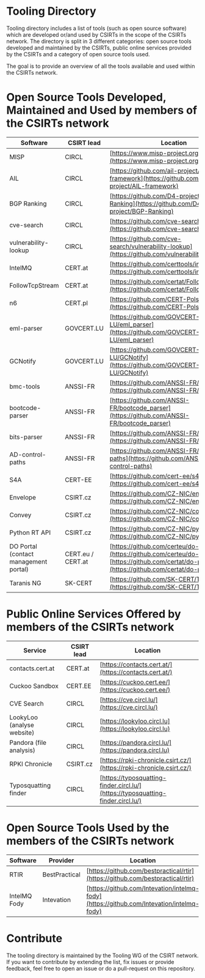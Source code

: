 # Tooling Directory

Tooling directory includes a list of tools (such as open source software) which
are developed or/and used by CSIRTs in the scope of the CSIRTs network. The directory
is split in 3 different categories: open source tools developed and maintained by
the CSIRTs, public online services provided by the CSIRTs and a category of open source tools used.

The goal is to provide an overview of all the tools available and used within the CSIRTs network.

# Open Source Tools Developed, Maintained and Used by members of the CSIRTs network

|Software|CSIRT lead|Location|
|--- |--- |---|
|MISP|CIRCL|[https://www.misp-project.org/](https://www.misp-project.org/])|
|AIL|CIRCL|[https://github.com/ail-project/AIL-framework](https://github.com/ail-project/AIL-framework)|
|BGP Ranking|CIRCL|[https://github.com/D4-project/BGP-Ranking](https://github.com/D4-project/BGP-Ranking)|
|cve-search|CIRCL|[https://github.com/cve-search/](https://github.com/cve-search/)|
|vulnerability-lookup|CIRCL|[https://github.com/cve-search/vulnerability-lookup](https://github.com/vulnerability-lookup)|
|IntelMQ|CERT.at|[https://github.com/certtools/intelmq](https://github.com/certtools/intelmq])|
|FollowTcpStream|CERT.at|[https://github.com/certat/FollowTcpStream](https://github.com/certat/FollowTcpStream)|
|n6|CERT.pl|[https://github.com/CERT-Polska/n6](https://github.com/CERT-Polska/n6)|
|eml-parser|GOVCERT.LU|[https://github.com/GOVCERT-LU/eml_parser](https://github.com/GOVCERT-LU/eml_parser)|
|GCNotify|GOVCERT.LU|[https://github.com/GOVCERT-LU/GCNotify](https://github.com/GOVCERT-LU/GCNotify)|
|bmc-tools|ANSSI-FR|[https://github.com/ANSSI-FR/bmc-tools](https://github.com/ANSSI-FR/bmc-tools)|
|bootcode-parser|ANSSI-FR|[https://github.com/ANSSI-FR/bootcode_parser](https://github.com/ANSSI-FR/bootcode_parser)|
|bits-parser|ANSSI-FR|[https://github.com/ANSSI-FR/bits_parser](https://github.com/ANSSI-FR/bits_parser)|
|AD-control-paths|ANSSI-FR|[https://github.com/ANSSI-FR/AD-control-paths](https://github.com/ANSSI-FR/AD-control-paths)|
|S4A|CERT-EE|[https://github.com/cert-ee/s4a](https://github.com/cert-ee/s4a)|
|Envelope|CSIRT.cz|[https://github.com/CZ-NIC/envelope](https://github.com/CZ-NIC/envelope)|
|Convey|CSIRT.cz|[https://github.com/CZ-NIC/convey](https://github.com/CZ-NIC/convey)|
|Python RT API|CSIRT.cz|[https://github.com/CZ-NIC/python-rt](https://github.com/CZ-NIC/python-rt)
|DO Portal (contact management portal)|CERT.eu / CERT.at|[https://github.com/certeu/do-portal](https://github.com/certeu/do-portal) / [https://github.com/certat/do-portal](https://github.com/certat/do-portal)|
|Taranis NG|SK-CERT|[https://github.com/SK-CERT/Taranis-NG](https://github.com/SK-CERT/Taranis-NG)|


# Public Online Services Offered by members of the CSIRTs network

|Service|CSIRT lead|Location|
|---|---|---|
|contacts.cert.at|CERT.at|[https://contacts.cert.at/](https://contacts.cert.at/)|
|Cuckoo Sandbox|CERT.EE|[https://cuckoo.cert.ee/](https://cuckoo.cert.ee/)|
|CVE Search|CIRCL|[https://cve.circl.lu/](https://cve.circl.lu/)|
|LookyLoo (analyse website)|CIRCL|[https://lookyloo.circl.lu](https://lookyloo.circl.lu)|
|Pandora (file analysis)|CIRCL|[https://pandora.circl.lu/](https://pandora.circl.lu)|
|RPKI Chronicle|CSIRT.cz|[https://rpki-chronicle.csirt.cz/](https://rpki-chronicle.csirt.cz/)|
|Typosquatting finder|CIRCL|[https://typosquatting-finder.circl.lu/](https://typosquatting-finder.circl.lu/)|

# Open Source Tools Used by the members of the CSIRTs network

|Software|Provider|Location|
|---|---|---|
|RTIR|BestPractical|[https://github.com/bestpractical/rtir](https://github.com/bestpractical/rtir)|
|IntelMQ Fody|Intevation|[https://github.com/Intevation/intelmq-fody](https://github.com/Intevation/intelmq-fody)|


# Contribute

The tooling directory is maintained by the Tooling WG of the CSIRT network. If you want to contribute by extending
the list, fix issues or provide feedback, feel free to open an issue or do a pull-request on this repository.

